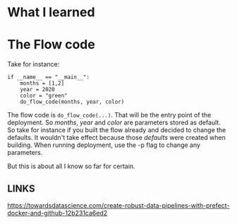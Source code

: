 # What I learned

# The Flow code
Take for instance:
```
if __name__ == "__main__":
    months = [1,2]
    year = 2020
    color = "green"
    do_flow_code(months, year, color)
```
The flow code is `do_flow_code(...)`.
That will be the entry point of the deployment.
So _months_, _year_ and _color_ are parameters stored as default.
So take for instance if you built the flow already and decided to change the defaults.
It wouldn't take effect because those _defaults_ were created when building.
When running deployment, use the -p flag to change any parameters.

But this is about all I know so far for certain.


## LINKS
https://towardsdatascience.com/create-robust-data-pipelines-with-prefect-docker-and-github-12b231ca6ed2
